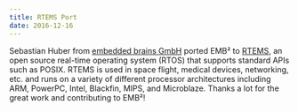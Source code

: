 ```yaml
---
title: RTEMS Port
date: 2016-12-16
---
```

Sebastian Huber from [embedded brains GmbH](http://www.embedded-brains.de/) ported EMB² to [RTEMS](https://www.rtems.org/), an open source real-time operating system (RTOS) that supports standard APIs such as POSIX. RTEMS is used in space flight, medical devices, networking, etc. and runs on a variety of different processor architectures including ARM, PowerPC, Intel, Blackfin, MIPS, and Microblaze. Thanks a lot for the great work and contributing to EMB²!
